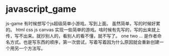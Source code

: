 # javascript_game
js-game 有时候想写个js超级简单小游戏。写到上面。 虽然简单，写的时候好累的。 
html css js canvas 实现一些简单的游戏。啥时候有先写的，写的出来就上传，写不出来。就抄别人的，看别人的看不懂，就不写了。 
one two ... 是作者命名方式。也是写东西的顺序，第一次尝试，写着写着因为什么原因就会重新创建一个用另一个方法写。
